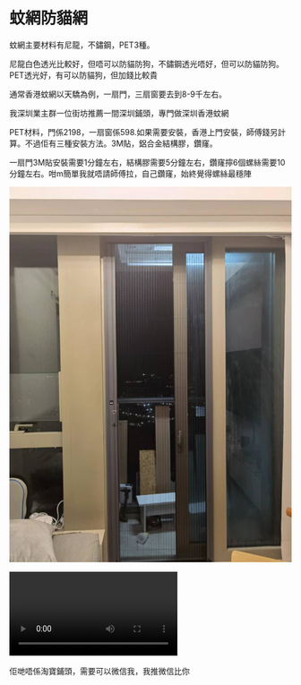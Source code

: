 # 蚊網防貓網

蚊網主要材料有尼龍，不鏽鋼，PET3種。

尼龍白色透光比較好，但唔可以防貓防狗，不鏽鋼透光唔好，但可以防貓防狗。PET透光好，有可以防貓狗，但加錢比較貴

通常香港蚊網以天驕為例，一扇門，三扇窗要去到8-9千左右。

我深圳業主群一位街坊推薦一間深圳鋪頭，專門做深圳香港蚊網

PET材料，門係2198，一扇窗係598.如果需要安裝，香港上門安裝，師傅錢另計算。不過佢有三種安裝方法。3M貼，鋁合金結構膠，鑽窿。

一扇門3M貼安裝需要1分鐘左右，結構膠需要5分鐘左右，鑽窿擰6個螺絲需要10分鐘左右。咁m簡單我就唔請師傅拉，自己鑽窿，始終覺得螺絲最穩陣

![](../images/mosquito/1.png)

<video src="https://sigmaxy.github.io/decoration/images/mosquito/2.mp4" controls="controls"></video>

佢哋唔係淘寶鋪頭，需要可以微信我，我推微信比你

